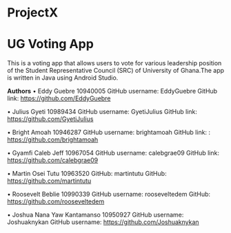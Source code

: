 # ProjectX

# UG Voting App
This is a voting app that allows users to vote for various leadership position of the Student Representative Council (SRC) of University of Ghana.The app is written in Java using Android Studio.

**Authors**
•	Eddy Guebre  10940005
GitHub username: EddyGuebre 
GitHub link: https://github.com/EddyGuebre

•	Julius Gyeti 10989434
GitHub username: GyetiJulius 
GitHub link: https://github.com/GyetiJulius

•	Bright Amoah 10946287
GitHub username: brightamoah
GitHub link: : https://github.com/brightamoah

•	Gyamfi Caleb Jeff 10967054
GitHub username: calebgrae09
GitHub link: https://github.com/calebgrae09 

•	Martin Osei Tutu 10963520
GitHub: martintutu
GitHub:  https://github.com/martintutu

•	Roosevelt Beblie 10990339
GitHub username: rooseveltedem 
GitHub:  https://github.com/rooseveltedem

•	Joshua Nana Yaw Kantamanso 10950927
GitHub username: Joshuaknykan
GitHub username: https://github.com/Joshuaknykan


